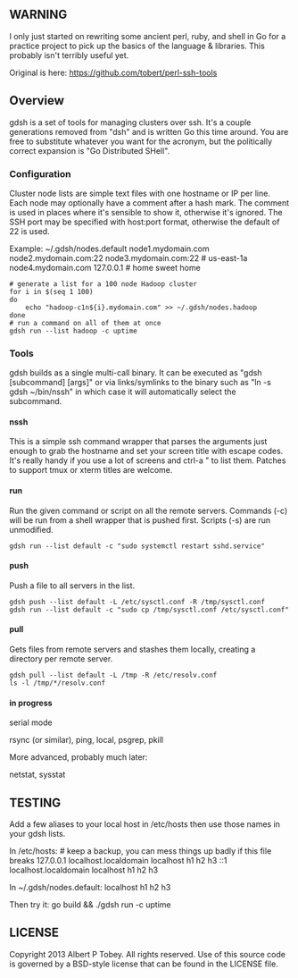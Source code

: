 ## WARNING

I only just started on rewriting some ancient perl, ruby, and shell in Go for a practice project to
pick up the basics of the language & libraries. This probably isn't terribly useful yet.

Original is here: https://github.com/tobert/perl-ssh-tools

## Overview

gdsh is a set of tools for managing clusters over ssh. It's a couple generations removed from "dsh"
and is written Go this time around. You are free to substitute whatever you want for the acronym, but
the politically correct expansion is "Go Distributed SHell".

### Configuration

Cluster node lists are simple text files with one hostname or IP per line. Each node may optionally
have a comment after a hash mark. The comment is used in places where it's sensible to show it, otherwise
it's ignored. The SSH port may be specified with host:port format, otherwise the default of 22 is used.

Example: ~/.gdsh/nodes.default
    node1.mydomain.com
    node2.mydomain.com:22
    node3.mydomain.com:22 # us-east-1a
    node4.mydomain.com
    127.0.0.1 # home sweet home

    # generate a list for a 100 node Hadoop cluster
    for i in $(seq 1 100)
    do
        echo "hadoop-c1n${i}.mydomain.com" >> ~/.gdsh/nodes.hadoop
    done
    # run a command on all of them at once
    gdsh run --list hadoop -c uptime

### Tools

gdsh builds as a single multi-call binary. It can be executed as "gdsh [subcommand] [args]" or
via links/symlinks to the binary such as "ln -s gdsh ~/bin/nssh" in which case it will automatically
select the subcommand.

#### nssh

This is a simple ssh command wrapper that parses the arguments just enough to grab the hostname
and set your screen title with escape codes. It's really handy if you use a lot of screens and
ctrl-a " to list them. Patches to support tmux or xterm titles are welcome.

#### run

Run the given command or script on all the remote servers. Commands (-c) will be run from a shell wrapper
that is pushed first. Scripts (-s) are run unmodified.

    gdsh run --list default -c "sudo systemctl restart sshd.service"

#### push

Push a file to all servers in the list.

    gdsh push --list default -L /etc/sysctl.conf -R /tmp/sysctl.conf
    gdsh run --list default -c "sudo cp /tmp/sysctl.conf /etc/sysctl.conf"

#### pull

Gets files from remote servers and stashes them locally, creating a directory per remote server.

    gdsh pull --list default -L /tmp -R /etc/resolv.conf
    ls -l /tmp/*/resolv.conf

#### in progress

serial mode

rsync (or similar), ping, local, psgrep, pkill

More advanced, probably much later:

netstat, sysstat

## TESTING

Add a few aliases to your local host in /etc/hosts then use those names in your gdsh lists.

In /etc/hosts:
    # keep a backup, you can mess things up badly if this file breaks
    127.0.0.1 localhost.localdomain	localhost h1 h2 h3
    ::1 localhost.localdomain	localhost h1 h2 h3

In ~/.gdsh/nodes.default:
    localhost
    h1
    h2
    h3

Then try it:
    go build && ./gdsh run -c uptime

## LICENSE

Copyright 2013 Albert P Tobey.  All rights reserved.
Use of this source code is governed by a BSD-style
license that can be found in the LICENSE file.
